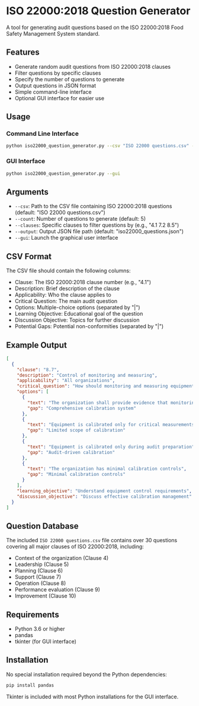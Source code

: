 # ISO 22000:2018 Question Generator

A tool for generating audit questions based on the ISO 22000:2018 Food Safety Management System standard.

## Features

- Generate random audit questions from ISO 22000:2018 clauses
- Filter questions by specific clauses
- Specify the number of questions to generate
- Output questions in JSON format
- Simple command-line interface
- Optional GUI interface for easier use

## Usage

### Command Line Interface

```bash
python iso22000_question_generator.py --csv "ISO 22000 questions.csv" --count 5 --output "iso22000_questions.json"
```

### GUI Interface

```bash
python iso22000_question_generator.py --gui
```

## Arguments

- `--csv`: Path to the CSV file containing ISO 22000:2018 questions (default: "ISO 22000 questions.csv")
- `--count`: Number of questions to generate (default: 5)
- `--clauses`: Specific clauses to filter questions by (e.g., "4.1 7.2 8.5")
- `--output`: Output JSON file path (default: "iso22000_questions.json")
- `--gui`: Launch the graphical user interface

## CSV Format

The CSV file should contain the following columns:
- Clause: The ISO 22000:2018 clause number (e.g., "4.1")
- Description: Brief description of the clause
- Applicability: Who the clause applies to
- Critical Question: The main audit question
- Options: Multiple-choice options (separated by "|")
- Learning Objective: Educational goal of the question
- Discussion Objective: Topics for further discussion
- Potential Gaps: Potential non-conformities (separated by "|")

## Example Output

```json
[
  {
    "clause": "8.7",
    "description": "Control of monitoring and measuring",
    "applicability": "All organizations",
    "critical_question": "How should monitoring and measuring equipment be controlled?",
    "options": [
      {
        "text": "The organization shall provide evidence that monitoring and measuring equipment is fit for purpose",
        "gap": "Comprehensive calibration system"
      },
      {
        "text": "Equipment is calibrated only for critical measurements",
        "gap": "Limited scope of calibration"
      },
      {
        "text": "Equipment is calibrated only during audit preparation",
        "gap": "Audit-driven calibration"
      },
      {
        "text": "The organization has minimal calibration controls",
        "gap": "Minimal calibration controls"
      }
    ],
    "learning_objective": "Understand equipment control requirements",
    "discussion_objective": "Discuss effective calibration management"
  }
]
```

## Question Database

The included `ISO 22000 questions.csv` file contains over 30 questions covering all major clauses of ISO 22000:2018, including:

- Context of the organization (Clause 4)
- Leadership (Clause 5)
- Planning (Clause 6)
- Support (Clause 7)
- Operation (Clause 8)
- Performance evaluation (Clause 9)
- Improvement (Clause 10)

## Requirements

- Python 3.6 or higher
- pandas
- tkinter (for GUI interface)

## Installation

No special installation required beyond the Python dependencies:

```bash
pip install pandas
```

Tkinter is included with most Python installations for the GUI interface.